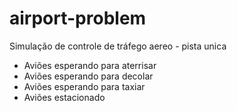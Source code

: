 # airport-problem
Simulação de controle de tráfego aereo - pista unica
* Aviões esperando para aterrisar
* Aviões esperando para decolar
* Aviões esperando para taxiar
* Aviões estacionado
